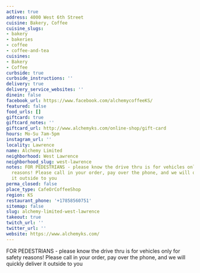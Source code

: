 ```yaml
---
active: true
address: 4000 West 6th Street
cuisine: Bakery, Coffee
cuisine_slugs:
- bakery
- bakeries
- coffee
- coffee-and-tea
cuisines:
- Bakery
- Coffee
curbside: true
curbside_instructions: ''
delivery: true
delivery_service_websites: ''
dinein: false
facebook_url: https://www.facebook.com/alchemycoffeeKS/
featured: false
food_urls: []
giftcard: true
giftcard_notes: ''
giftcard_url: http://www.alchemyks.com/online-shop/gift-card
hours: Mo-Su 7am-5pm
instagram_url: ''
locality: Lawrence
name: Alchemy Limited
neighborhood: West Lawrence
neighborhood_slug: west-lawrence
notes: FOR PEDESTRIANS - please know the drive thru is for vehicles only for safety
  reasons! Please call in your order, pay over the phone, and we will quickly deliver
  it outside to you
perma_closed: false
place_type: CafeOrCoffeeShop
region: KS
restaurant_phone: '+17858560751'
sitemap: false
slug: alchemy-limited-west-lawrence
takeout: true
twitch_url: ''
twitter_url: ''
website: https://www.alchemyks.com/
---
```


FOR PEDESTRIANS - please know the drive thru is for vehicles only for safety reasons! Please call in your order, pay over the phone, and we will quickly deliver it outside to you